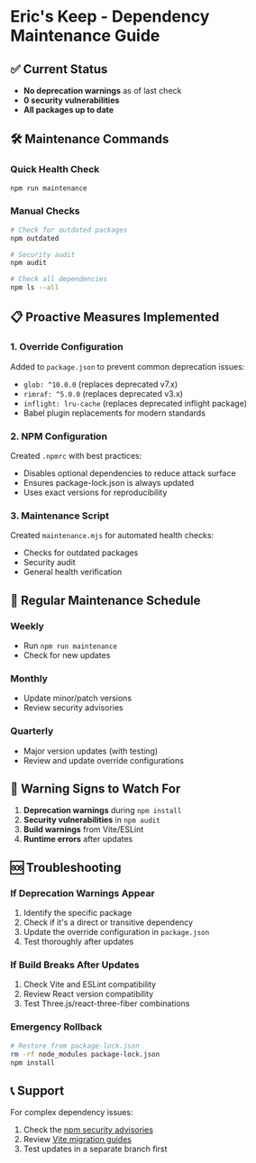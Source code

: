 # Eric's Keep - Dependency Maintenance Guide

## ✅ Current Status
- **No deprecation warnings** as of last check
- **0 security vulnerabilities**
- **All packages up to date**

## 🛠️ Maintenance Commands

### Quick Health Check
```bash
npm run maintenance
```

### Manual Checks
```bash
# Check for outdated packages
npm outdated

# Security audit
npm audit

# Check all dependencies
npm ls --all
```

## 📋 Proactive Measures Implemented

### 1. Override Configuration
Added to `package.json` to prevent common deprecation issues:
- `glob: ^10.0.0` (replaces deprecated v7.x)
- `rimraf: ^5.0.0` (replaces deprecated v3.x)
- `inflight: lru-cache` (replaces deprecated inflight package)
- Babel plugin replacements for modern standards

### 2. NPM Configuration
Created `.npmrc` with best practices:
- Disables optional dependencies to reduce attack surface
- Ensures package-lock.json is always updated
- Uses exact versions for reproducibility

### 3. Maintenance Script
Created `maintenance.mjs` for automated health checks:
- Checks for outdated packages
- Security audit
- General health verification

## 🔄 Regular Maintenance Schedule

### Weekly
- Run `npm run maintenance`
- Check for new updates

### Monthly
- Update minor/patch versions
- Review security advisories

### Quarterly
- Major version updates (with testing)
- Review and update override configurations

## 🚨 Warning Signs to Watch For

1. **Deprecation warnings** during `npm install`
2. **Security vulnerabilities** in `npm audit`
3. **Build warnings** from Vite/ESLint
4. **Runtime errors** after updates

## 🆘 Troubleshooting

### If Deprecation Warnings Appear
1. Identify the specific package
2. Check if it's a direct or transitive dependency
3. Update the override configuration in `package.json`
4. Test thoroughly after updates

### If Build Breaks After Updates
1. Check Vite and ESLint compatibility
2. Review React version compatibility
3. Test Three.js/react-three-fiber combinations

### Emergency Rollback
```bash
# Restore from package-lock.json
rm -rf node_modules package-lock.json
npm install
```

## 📞 Support
For complex dependency issues:
1. Check the [npm security advisories](https://github.com/advisories)
2. Review [Vite migration guides](https://vitejs.dev/guide/migration.html)
3. Test updates in a separate branch first